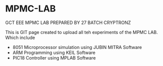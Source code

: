 # MPMC-LAB

GCT EEE MPMC LAB PREPARED BY 27 BATCH CRYPTRONZ


This is GIT page created to upload all teh experiments of the MPMC LAB. Which include

* 8051 Microprocessor simulation using JUBIN MITRA Software
* ARM Programming using KEIL Software
* PIC18 Controller using MPLAB Software

